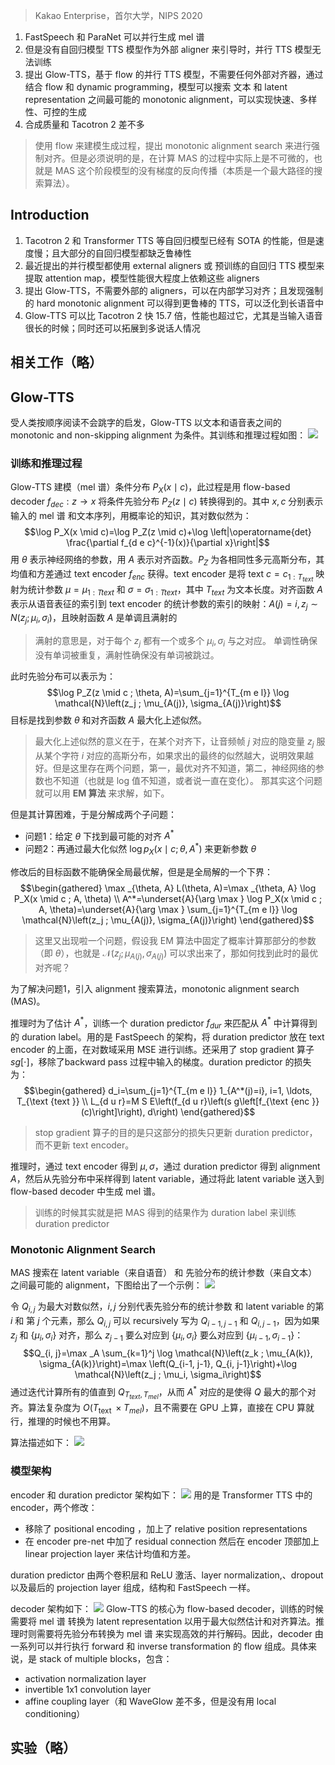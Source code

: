 > Kakao Enterprise，首尔大学，NIPS 2020

1. FastSpeech 和 ParaNet 可以并行生成 mel 谱
2. 但是没有自回归模型 TTS 模型作为外部 aligner 来引导时，并行 TTS 模型无法训练
3. 提出 Glow-TTS，基于 flow 的并行 TTS 模型，不需要任何外部对齐器，通过结合 flow 和 dynamic programming，模型可以搜索 文本 和 latent representation 之间最可能的  monotonic alignment，可以实现快速、多样性、可控的生成
4. 合成质量和 Tacotron 2 差不多

> 使用 flow 来建模生成过程，提出 monotonic alignment search 来进行强制对齐。但是必须说明的是，在计算 MAS 的过程中实际上是不可微的，也就是 MAS 这个阶段模型的没有梯度的反向传播（本质是一个最大路径的搜索算法）。

## Introduction

1. Tacotron 2 和 Transformer TTS 等自回归模型已经有 SOTA 的性能，但是速度慢；且大部分的自回归模型都缺乏鲁棒性
2. 最近提出的并行模型都使用 external aligners 或 预训练的自回归 TTS 模型来提取 attention map，模型性能很大程度上依赖这些 aligners
3. 提出 Glow-TTS，不需要外部的 aligners，可以在内部学习对齐；且发现强制的 hard monotonic alignment 可以得到更鲁棒的 TTS，可以泛化到长语音中
4. Glow-TTS 可以比 Tacotron 2 快 15.7 倍，性能也超过它，尤其是当输入语音很长的时候；同时还可以拓展到多说话人情况

## 相关工作（略）

## Glow-TTS

受人类按顺序阅读不会跳字的启发，Glow-TTS  以文本和语音表之间的 monotonic and non-skipping alignment 为条件。其训练和推理过程如图：
![](image/Pasted%20image%2020230825194246.png)

### 训练和推理过程

Glow-TTS 建模（mel 谱）条件分布 $P_X(x \mid c)$，此过程是用 flow-based decoder $f_{dec}:z\rightarrow x$ 将条件先验分布 $P_Z(z \mid c)$ 转换得到的。其中 $x,c$ 分别表示输入的 mel 谱 和文本序列，用概率论的知识，其对数似然为：
$$\log P_X(x \mid c)=\log P_Z(z \mid c)+\log \left|\operatorname{det} \frac{\partial f_{d e c}^{-1}(x)}{\partial x}\right|$$
用 $\theta$ 表示神经网络的参数，用 $A$ 表示对齐函数。$P_Z$ 为各相同性多元高斯分布，其均值和方差通过 text encoder $f_{enc}$ 获得。text encoder 是将 text $c=c_{1:T_{text}}$ 映射为统计参数 $\mu=\mu_{1:T{text}}$ 和 $\sigma=\sigma_{1:T{text}}$，其中 $T_{text}$ 为文本长度。对齐函数 $A$ 表示从语音表征的索引到 text encoder 的统计参数的索引的映射：$A(j)=i, z_j\sim{N}(z_j;\mu_i,\sigma_i)$，且映射函数 $A$ 是单调且满射的
> 满射的意思是，对于每个 $z_j$ 都有一个或多个 $\mu_i,\sigma_i$ 与之对应。
> 单调性确保没有单词被重复，满射性确保没有单词被跳过。

此时先验分布可以表示为：
$$\log P_Z(z \mid c ; \theta, A)=\sum_{j=1}^{T_{m e l}} \log \mathcal{N}\left(z_j ; \mu_{A(j)}, \sigma_{A(j)}\right)$$
目标是找到参数 $\theta$ 和对齐函数 $A$ 最大化上述似然。
> 最大化上述似然的意义在于，在某个对齐下，让音频帧 $j$ 对应的隐变量 $z_j$ 服从某个字符 $i$ 对应的高斯分布，如果求出的最终的似然越大，说明效果越好。但是这里存在两个问题，第一，最优对齐不知道，第二，神经网络的参数也不知道（也就是 log 值不知道，或者说一直在变化）。
> 那其实这个问题就可以用 **EM 算法** 来求解，如下。

但是其计算困难，于是分解成两个子问题：
+ 问题1：给定 $\theta$ 下找到最可能的对齐 $A^*$
+ 问题2：再通过最大化似然 $\log p_X\left(x \mid c ; \theta, A^*\right)$ 来更新参数 $\theta$

修改后的目标函数不能确保全局最优解，但是是全局解的一个下界：
$$\begin{gathered}
\max _{\theta, A} L(\theta, A)=\max _{\theta, A} \log P_X(x \mid c ; A, \theta) \\
A^*=\underset{A}{\arg \max } \log P_X(x \mid c ; A, \theta)=\underset{A}{\arg \max } \sum_{j=1}^{T_{m e l}} \log \mathcal{N}\left(z_j ; \mu_{A(j)}, \sigma_{A(j)}\right)
\end{gathered}$$
> 这里又出现啦一个问题，假设我 EM 算法中固定了概率计算那部分的参数（即 $\theta$），也就是 $\mathcal{N}\left(z_j ; \mu_{A(j)}, \sigma_{A(j)}\right)$ 可以求出来了，那如何找到此时的最优对齐呢？

为了解决问题1，引入  alignment  搜索算法，monotonic alignment search (MAS)。

推理时为了估计 $A^*$，训练一个 duration predictor $f_{dur}$ 来匹配从 $A^*$ 中计算得到的 duration label。用的是 FastSpeech 的架构，将  duration predictor 放在 text encoder 的上面，在对数域采用 MSE 进行训练。还采用了 stop gradient 算子 $sg[\cdot]$，移除了backward pass 过程中输入的梯度。duration predictor 的损失为：
$$\begin{gathered}
d_i=\sum_{j=1}^{T_{m e l}} 1_{A^*(j)=i}, i=1, \ldots, T_{\text {text }} \\
L_{d u r}=M S E\left(f_{d u r}\left(s g\left[f_{\text {enc }}(c)\right]\right), d\right)
\end{gathered}$$
> stop gradient 算子的目的是只这部分的损失只更新 duration predictor，而不更新 text encoder。

推理时，通过 text encoder 得到 $\mu,\sigma$，通过 duration predictor 得到 alignment $A$，然后从先验分布中采样得到 latent variable，通过将此 latent variable 送入到 flow-based decoder 中生成 mel 谱。
> 训练的时候其实就是把 MAS 得到的结果作为 duration label 来训练 duration predictor

### Monotonic Alignment Search

MAS 搜索在 latent variable（来自语音） 和 先验分布的统计参数（来自文本）之间最可能的 alignment，下图给出了一个示例：
![](image/Pasted%20image%2020230825213215.png)

令 $Q_{i,j}$ 为最大对数似然，$i,j$ 分别代表先验分布的统计参数 和 latent variable 的第 $i$ 和 第 $j$ 个元素，那么 $Q_{i,j}$ 可以 recursively 写为 $Q_{i-1,j-1}$
和 $Q_{i,j-1}$，因为如果 $z_j$ 和 $\{\mu_i,\sigma_i\}$ 对齐，那么 $z_{j-1}$ 要么对应到 $\{\mu_i,\sigma_i\}$ 要么对应到 $\{\mu_{i-1},\sigma_{i-1}\}$：
$$Q_{i, j}=\max _A \sum_{k=1}^j \log \mathcal{N}\left(z_k ; \mu_{A(k)}, \sigma_{A(k)}\right)=\max \left(Q_{i-1, j-1}, Q_{i, j-1}\right)+\log \mathcal{N}\left(z_j ; \mu_i, \sigma_i\right)$$
通过迭代计算所有的值直到 $Q_{T_{t e x t}, T_{m e l}}$，从而 $A^*$ 对应的是使得  $Q$ 最大的那个对齐。算法复杂度为 $O\left(T_{\text {text }} \times T_{m e l}\right)$，且不需要在 GPU 上算，直接在 CPU 算就行，推理的时候也不用算。

算法描述如下：
![](image/Pasted%20image%2020230825214258.png)


### 模型架构

encoder 和 duration predictor 架构如下：
![](image/Pasted%20image%2020230825214400.png)
用的是 Transformer TTS 中的 encoder，两个修改：
+ 移除了 positional encoding ，加上了 relative position representations
+ 在 encoder pre-net 中加了 residual connection
然后在 encoder 顶部加上  linear projection layer 来估计均值和方差。

duration predictor 由两个卷积层和 ReLU 激活、layer normalization,、dropout 以及最后的 projection layer 组成，结构和 FastSpeech 一样。

decoder 架构如下：
![](image/Pasted%20image%2020230825214415.png)
Glow-TTS 的核心为 flow-based decoder，训练的时候需要将 mel 谱 转换为 latent representation 以用于最大似然估计和对齐算法。推理时则需要将先验分布转换为 mel 谱 来实现高效的并行解码。因此，decoder 由一系列可以并行执行 forward 和 inverse transformation 的 flow 组成。具体来说，是 stack of multiple blocks，包含：
+ activation normalization layer
+ invertible 1x1 convolution layer
+ affine coupling layer（和 WaveGlow 差不多，但是没有用  local conditioning）

## 实验（略）